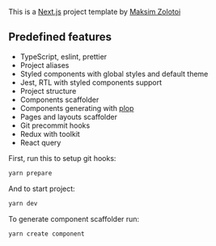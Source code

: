 This is a [Next.js](https://nextjs.org/) project template by [Maksim Zolotoi](https://github.com/crmapache)

## Predefined features
- TypeScript, eslint, prettier
- Project aliases
- Styled components with global styles and default theme
- Jest, RTL with styled components support
- Project structure
- Components scaffolder
- Components generating with [plop](https://plopjs.com/)
- Pages and layouts scaffolder
- Git precommit hooks
- Redux with toolkit
- React query

First, run this to setup git hooks:
```bash
yarn prepare
```

And to start project: 
```bash
yarn dev
```

To generate component scaffolder run:
```bash
yarn create component
```
